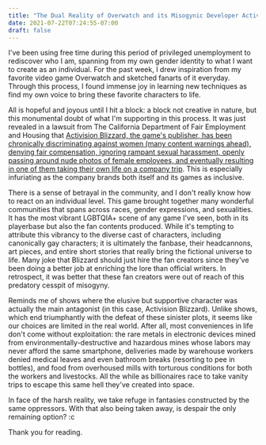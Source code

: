 ```yaml
---
title: "The Dual Reality of Overwatch and its Misogynic Developer Activision Blizzard"
date: 2021-07-22T07:24:55-07:00
draft: false
---
```


I've been using free time during this period of privileged unemployment to rediscover who I am, spanning from my own gender identity to what I want to create as an individual. For the past week, I drew inspiration from my favorite video game Overwatch and sketched fanarts of it everyday. Through this process, I found immense joy in learning new techniques as find my own voice to bring these favorite characters to life.

All is hopeful and joyous until I hit a block: a block not creative in nature, but this monumental doubt of what I'm supporting in this process. It was just revealed in a lawsuit from The California Department of Fair Employment and Housing that [Activision Blizzard, the game's publisher, has been chronically discriminating against women (many content warnings ahead), denying fair compensation, ignoring rampant sexual harassment, openly passing around nude photos of female employees, and eventually resulting in one of them taking their own life on a company trip](https://twitter.com/jasonschreier/status/1418003549133361156). This is especially infuriating as the company brands both itself and its games as inclusive.

<!--more-->

There is a sense of betrayal in the community, and I don't really know how to react on an individual level. This game brought together many wonderful communities that spans across races, gender expressions, and sexualities. It has the most vibrant LGBTQIA+ scene of any game I've seen, both in its playerbase but also the fan contents produced. While it's tempting to attribute this vibrancy to the diverse cast of characters, including canonically gay characters; it is ultimately the fanbase, their headcannons, art pieces, and entire short stories that really bring the fictional universe to life. Many joke that Blizzard should just hire the fan creators since they've been doing a better job at enriching the lore than official writers. In retrospect, it was better that these fan creators were out of reach of this predatory cesspit of misogyny.

Reminds me of shows where the elusive but supportive character was actually the main antagonist (in this case, Activision Blizzard). Unlike shows, which end triumphantly with the defeat of these sinister plots, it seems like our choices are limited in the real world. After all, most conveniences in life don't come without exploitation: the rare metals in electronic devices mined from environmentally-destructive and hazardous mines whose labors may never afford the same smartphone, deliveries made by warehouse workers denied medical leaves and even bathroom breaks (resorting to pee in bottles), and food from overhoused mills with torturous conditions for both the workers and livestocks. All the while as billionaires race to take vanity trips to escape this same hell they've created into space.

In face of the harsh reality, we take refuge in fantasies constructed by the same oppressors. With that also being taken away, is despair the only remaining option? :c

Thank you for reading.
